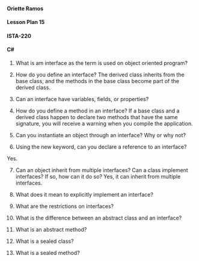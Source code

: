 #### Oriette Ramos
#### Lesson Plan 15
#### ISTA-220
#### C#

1.	What is am interface as the term is used on object oriented program?


2.	How do you define an interface?
The derived class inherits from the base class, and the methods in the base class become part of the derived class.

3.	Can an interface have variables, fields, or properties?
4.	How do you define a method in an interface?
If a base class and a derived class happen to declare two methods that have the same signature, you will receive a warning when you compile the application.

5.	Can you instantiate an object through an interface? Why or why not?

6.	Using the new keyword, can you declare a reference to an interface?

Yes.

7.	Can an object inherit from multiple interfaces? Can a class implement interfaces? If so, how can it do so?
Yes, it can inherit from multiple interfaces.
 
8.	What does it mean to explicitly implement an interface?

9.	What are the restrictions on interfaces?

10.	What is the difference between an abstract class and an interface?

11.	What is an abstract method?

12.	What is a sealed class?

13.	What is a sealed method?
